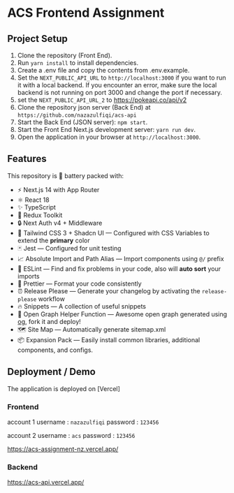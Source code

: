 # ACS Frontend Assignment

## Project Setup

1. Clone the repository (Front End).
2. Run `yarn install` to install dependencies.
3. Create a .env file and copy the contents from .env.example.
4. Set the `NEXT_PUBLIC_API_URL` to `http://localhost:3000` if you want to run it with a local backend. If you encounter an error, make sure the local backend is not running on port 3000 and change the port if necessary.
5. set the `NEXT_PUBLIC_API_URL_2` to https://pokeapi.co/api/v2
6. Clone the repository json server (Back End) at `https://github.com/nazazulfiqi/acs-api`
7. Start the Back End (JSON server): `npm start`.
8. Start the Front End Next.js development server: `yarn run dev`.
9. Open the application in your browser at `http://localhost:3000`.


## Features

This repository is 🔋 battery packed with:

- ⚡️ Next.js 14 with App Router
- ⚛️ React 18
- ✨ TypeScript
- 🧤 Redux Toolkit
- 🔒 Next Auth v4 + Middleware
- 💨 Tailwind CSS 3 + Shadcn UI — Configured with CSS Variables to extend the **primary** color
- 🃏 Jest — Configured for unit testing
- 📈 Absolute Import and Path Alias — Import components using `@/` prefix
- 📏 ESLint — Find and fix problems in your code, also will **auto sort** your imports
- 💖 Prettier — Format your code consistently
- ⏰ Release Please — Generate your changelog by activating the `release-please` workflow
- 🔥 Snippets — A collection of useful snippets
- 👀 Open Graph Helper Function — Awesome open graph generated using [og](https://github.com/theodorusclarence/og), fork it and deploy!
- 🗺 Site Map — Automatically generate sitemap.xml
- 📦 Expansion Pack — Easily install common libraries, additional components, and configs.

## Deployment / Demo

The application is deployed on [Vercel] 

### Frontend

account 1
username : `nazazulfiqi`
password : `123456`

account 2
username : `acs`
password : `123456`

https://acs-assignment-nz.vercel.app/

### Backend

https://acs-api.vercel.app/

